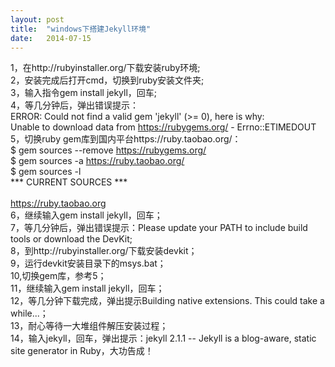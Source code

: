 ```yaml
---
layout: post
title:  "windows下搭建Jekyll环境"
date:   2014-07-15
---
```


1，在http://rubyinstaller.org/下载安装ruby环境;<br>
2，安装完成后打开cmd，切换到ruby安装文件夹;<br>
3，输入指令gem install jekyll，回车;<br>
4，等几分钟后，弹出错误提示：<br>
	ERROR:  Could not find a valid gem 'jekyll' (>= 0), here is why:<br>
	Unable to download data from https://rubygems.org/ - Errno::ETIMEDOUT<br>
5，切换ruby gem库到国内平台https://ruby.taobao.org/：<br>
	$ gem sources --remove https://rubygems.org/<br>
	$ gem sources -a https://ruby.taobao.org/<br>
	$ gem sources -l<br>
	\*\*\* CURRENT SOURCES \*\*\*<br>
	<br>
	https://ruby.taobao.org<br>
6，继续输入gem install jekyll，回车；<br>
7，等几分钟后，弹出错误提示：Please update your PATH to include build tools or download the DevKit;<br>
8，到http://rubyinstaller.org/下载安装devkit；<br>
9，运行devkit安装目录下的msys.bat；<br>
10,切换gem库，参考5；<br>
11，继续输入gem install jekyll，回车；<br>
12，等几分钟下载完成，弹出提示Building native extensions.  This could take a while...；<br>
13，耐心等待一大堆组件解压安装过程；<br>
14，输入jekyll，回车，弹出提示：jekyll 2.1.1 -- Jekyll is a blog-aware, static site generator in Ruby，大功告成！<br>